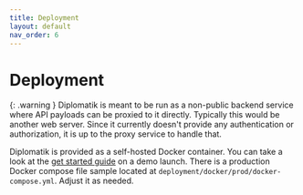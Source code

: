 ```yaml
---
title: Deployment
layout: default
nav_order: 6
---
```


# Deployment

{: .warning }
Diplomatik is meant to be run as a non-public backend service where API payloads can be proxied to it directly.
Typically this would be another web server. Since it currently doesn't provide any authentication or authorization, it
is up to the proxy service to handle that.

Diplomatik is provided as a self-hosted Docker container. You can take a look at the 
[get started guide](https://fretz12.github.io/diplomatik/get_started.html) on a demo launch. There is a 
production Docker compose file sample located at `deployment/docker/prod/docker-compose.yml`. Adjust it as needed.
